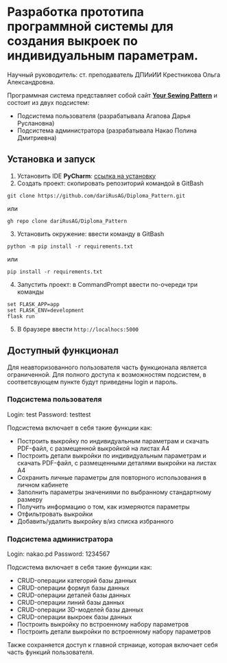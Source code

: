 # Разработка прототипа программной системы для создания выкроек по индивидуальным параметрам.
Научный руководитель: ст. преподаватель ДПИиИИ Крестникова Ольга Александровна.

Программная система представляет собой сайт [**Your Sewing Pattern**](http://nishigara.pythonanywhere.com/) и состоит из двух подсистем:
- Подсистема пользователя (разрабатывала Агапова Дарья Руслановна)
- Подсистема администратора (разрабатывала Накао Полина Дмитриевна)

## Установка и запуск
1. Установить IDE **PyCharm**: [ссылка на установку](https://www.jetbrains.com/pycharm/)
2. Создать проект: cкопировать репозиторий командой в GitBash
```
git clone https://github.com/dariRusAG/Diploma_Pattern.git
```
или 
```
gh repo clone dariRusAG/Diploma_Pattern
```
3. Установить окружение: ввести команду в GitBash
```
python -m pip install -r requirements.txt
```
или 
```
pip install -r requirements.txt
``` 
4. Запустить проект: в CommandPrompt ввести по-очереди три команды
```
set FLASK_APP=app
set FLASK_ENV=development
flask run
```
5. В браузере ввести ```http://localhocs:5000```
 
## Доступный функционал
Для неавторизованного пользователя часть функционала является ограниченной. Для полного доступа к возможностям подсистем, в соответсвующем пункте будут приведены login и пароль.

### Подсистема пользователя
Login: test
Password: testtest

Подсистема включает в себя такие функции как:
- Построить выкройку по индивидуальным параметрам и скачать PDF-файл, с размещенной выкройкой на листах А4
- Построить детали выкройки по индивидуальным параметрам и скачать PDF-файл, с размещенными деталями выкройки на листах А4
- Сохранить личные параметры для повторного использования в личном кабинете
- Заполнить параметры значениями по выбранному стандартному размеру
- Получить информацию о том, как измеряются параметры
- Отфильтровать выкройки
- Добавить/удалить выкройку в/из списка избранного

### Подсистема администратора
Login: nakao.pd
Password: 1234567

Подсистема включает в себя такие функции как:
- CRUD-операции категорий базы данных
- CRUD-операции формул базы данных
- CRUD-операции деталей базы данных
- CRUD-операции линий базы данных
- CRUD-операции 3D-моделей базы данных
- CRUD-операции выкроек базы данных
- Построить выкройку по встроенному набору параметров
- Построить детали выкройки по встроенному набору параметров

Также сохраняется доступ к главной стрнаице, которая включает себя часть функций пользователя.
